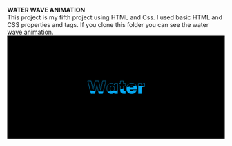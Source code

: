 **WATER WAVE ANIMATION**
<br/>
This project is my fifth project using HTML and Css. I used basic HTML and CSS properties and tags.
If you clone this folder you can see the water wave animation.
<br/>
![Water Wave Animation](water-wave-animation.png)
